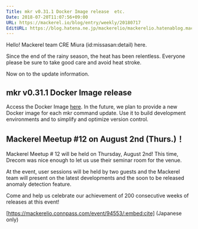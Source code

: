 ```yaml
---
Title: mkr v0.31.1 Docker Image release  etc.
Date: 2018-07-20T11:07:56+09:00
URL: https://mackerel.io/blog/entry/weekly/20180717
EditURL: https://blog.hatena.ne.jp/mackerelio/mackerelio.hatenablog.mackerel.io/atom/entry/10257846132602886485
---
```


Hello! Mackerel team CRE Miura (id:missasan:detail) here.

Since the end of the rainy season, the heat has been relentless. Everyone please be sure to take good care and avoid heat stroke.

Now on to the update information.

## mkr v0.31.1 Docker Image release

Access the Docker Image [here](https://registry.hub.docker.com/u/mackerel/mkr/). In the future, we plan to provide a new Docker image for each mkr command update. Use it to build development environments and to simplify and optimize version control.

## Mackerel Meetup #12 on August 2nd (Thurs.)！

Mackerel Meetup # 12 will be held on Thursday, August 2nd! This time, Drecom was nice enough to let us use their seminar room for the venue. 

At the event, user sessions will be held by two guests and the Mackerel team will present on the latest developments and the soon to be released anomaly detection feature.

Come and help us celebrate our achievement of 200 consecutive weeks of releases at this event!

[https://mackerelio.connpass.com/event/94553/:embed:cite]
(Japanese only)
